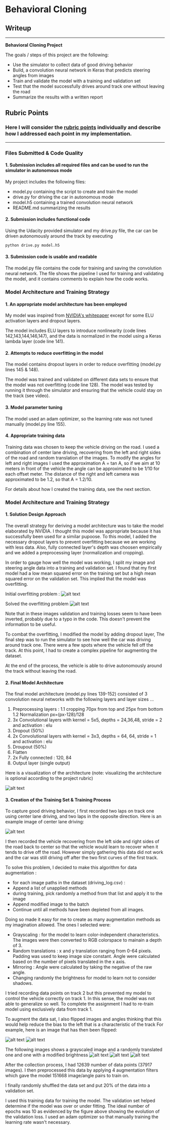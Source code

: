 # **Behavioral Cloning** 

## Writeup 

---

**Behavioral Cloning Project**

The goals / steps of this project are the following: 
* Use the simulator to collect data of good driving behavior
* Build, a convolution neural network in Keras that predicts steering angles from images
* Train and validate the model with a training and validation set
* Test that the model successfully drives around track one without leaving the road
* Summarize the results with a written report


[//]: # (Image References)

[image1]: ./images/cnn-architecture-624x890.png "Model Visualization"
[image2]: ./images/overfitting.png "Overfitting"
[image3]: ./images/loss.png "Normal Loss"
[image4]: ./images/center.png "Center Lane"
[image5]: ./images/model.png "Model"
[image6]: ./images/normal.png "Normal Image"
[image7]: ./images/flipped.png "Flipped Image"
[image8]: ./images/grayscale.png "Flipped Image"
[image9]: ./images/translation.png "Flipped Image"
[image10]: ./images/brightness.png "Flipped Image"

## Rubric Points
### Here I will consider the [rubric points](https://review.udacity.com/#!/rubrics/432/view) individually and describe how I addressed each point in my implementation.  

---
### Files Submitted & Code Quality

#### 1. Submission includes all required files and can be used to run the simulator in autonomous mode

My project includes the following files:
* model.py containing the script to create and train the model
* drive.py for driving the car in autonomous mode
* model.h5 containing a trained convolution neural network 
* README.md summarizing the results

#### 2. Submission includes functional code
Using the Udacity provided simulator and my drive.py file, the car can be driven autonomously around the track by executing 
```sh
python drive.py model.h5
```

#### 3. Submission code is usable and readable

The model.py file contains the code for training and saving the convolution neural network. The file shows the pipeline I used for training and validating the model, and it contains comments to explain how the code works.

### Model Architecture and Training Strategy

#### 1. An appropriate model architecture has been employed

My model was inspired from [NVIDIA's whitepaper](https://devblogs.nvidia.com/deep-learning-self-driving-cars/) except for some ELU activation layers and dropout layers.

The model includes ELU layers to introduce nonlinearity (code lines 142,143,144,146,147), and the data is normalized in the model using a Keras lambda layer (code line 141). 

#### 2. Attempts to reduce overfitting in the model

The model contains dropout layers in order to reduce overfitting (model.py lines 145 & 148). 

The model was trained and validated on different data sets to ensure that the model was not overfitting (code line 128). The model was tested by running it through the simulator and ensuring that the vehicle could stay on the track (see video).

#### 3. Model parameter tuning

The model used an adam optimizer, so the learning rate was not tuned manually (model.py line 155).

#### 4. Appropriate training data

Training data was chosen to keep the vehicle driving on the road. I used a combination of center lane driving, recovering from the left and right sides of the road and random translation of the images. To modify the angles for left and right images I used the approximation A = tan A, so if we aim at 10 meters in front of the vehicle the angle can be approximated to be 1/10 for each offset meter. The distance of the right and left camera was approximated to be 1.2, so that A = 1.2/10.  

For details about how I created the training data, see the next section. 

### Model Architecture and Training Strategy

#### 1. Solution Design Approach

The overall strategy for deriving a model architecture was to take the model elaborated by NVIDIA. I thought this model was appropriate because it has successfully been used for a similar pupoose. To this model, I added the necessary dropout layers to prevent overfitting because we are working with less data. Also, fully connected layer's depth was choosen empirically and we added a preprocessing layer (normalization and cropping). 

In order to gauge how well the model was working, I split my image and steering angle data into a training and validation set. I found that my first model had a low mean squared error on the training set but a high mean squared error on the validation set. This implied that the model was overfitting.

Initial overfitting problem : 
![alt text][image2]

Solved the overfitting problem
![alt text][image3]

Note that in these images validation and training losses seem to have been inverted, probably due to a typo in the code. This doesn't prevent the information to be useful. 

To combat the overfitting, I modified the model by adding dropout layer, The final step was to run the simulator to see how well the car was driving around track one. There were a few spots where the vehicle fell off the track. At this point, I had to create a complex pipeline for augmenting the dataset. 

At the end of the process, the vehicle is able to drive autonomously around the track without leaving the road.

#### 2. Final Model Architecture

The final model architecture (model.py lines 139-152) consisted of 3 convolution neural networks with the following layers and layer sizes ...

1. Preprocessing layers : 
1.1 cropping 70px from top and 25px from bottom
1.2 Normalization px=(px-128)/128
2. 3x Convolutional layers with kernel = 5x5, depths = 24,36,48, stride = 2 and activation : elu
3. Dropout (50%) 
4. 2x Convolutional layers with kernel = 3x3, depths = 64, 64, stride = 1 and activation : elu
5. Droupout (50%) 
6. Flatten
7. 2x Fully connected : 120, 84
8. Output layer (single output) 

Here is a visualization of the architecture (note: visualizing the architecture is optional according to the project rubric)

![alt text][image5]

#### 3. Creation of the Training Set & Training Process

To capture good driving behavior, I first recorded two laps on track one using center lane driving, and two laps in the opposite direction. Here is an example image of center lane driving:

![alt text][image4]

I then recorded the vehicle recovering from the left side and right sides of the road back to center so that the vehicle would learn to recover when it tends to drive off the road. However simply gathering this data did not work and the car was still driving off after the two first curves of the first track. 

To solve this problem, I decided to make this algorithm for data augmentation : 
* for each image paths in the dataset (driving_log.csv) :
* Append a list of unapplied methods
* during training, pick randomly a method from that list and apply it to the image
* Append modified image to the batch
* Continue until all methods have been depleted from all images.

Doing so made it easy for me to create as many augmentation methods as my imagination allowed. The ones I selected were: 
* Grayscaling : for the model to learn color-independent characteristics. The images were then converted to RGB colorspace to mainain a depth of 3. 
* Random translations : x and y translation ranging from 0-64 pixels. Padding was used to keep image size constant. Angle were calculated based on the number of pixels translated in the x axis.
* Mirroring : Angle were calculated by taking the negative of the raw angle.
* Changing randomly the brightness for model to learn not to consider shadows.


I tried recording data points on track 2 but this prevented my model to control the vehicle correctly on track 1. In this sense, the model was not able to generalize so well. To complete the assignment I had to re-train model using exclusively data from track 1. 

To augment the data sat, I also flipped images and angles thinking that this would help reduce the bias to the left that is a characteristic of the track For example, here is an image that has then been flipped:

![alt text][image6]
![alt text][image7]

The following images shows a grayscaled image and a randomly translated one and one with a modified brightness
![alt text][image8]
![alt text][image9]
![alt text][image10]

After the collection process, I had 12639 number of data points (37917 images). I then preprocessed this data by applying 4 augmentation filters which gave the model 151668 image/angle pairs to train on. 

I finally randomly shuffled the data set and put 20% of the data into a validation set. 

I used this training data for training the model. The validation set helped determine if the model was over or under fitting. The ideal number of epochs was 10 as evidenced by the figure above showing the evolution of the validation loss. I used an adam optimizer so that manually training the learning rate wasn't necessary.
